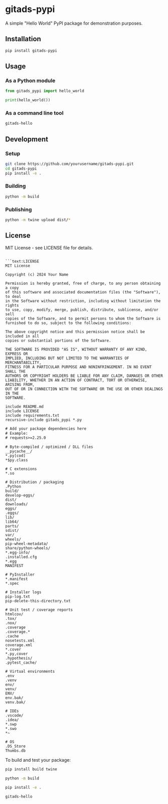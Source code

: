 # gitads-pypi

A simple "Hello World" PyPI package for demonstration purposes.

## Installation

```bash
pip install gitads-pypi
```

## Usage

### As a Python module

```python
from gitads_pypi import hello_world

print(hello_world())
```

### As a command line tool

```bash
gitads-hello
```

## Development

### Setup

```bash
git clone https://github.com/yourusername/gitads-pypi.git
cd gitads-pypi
pip install -e .
```

### Building

```bash
python -m build
```

### Publishing

```bash
python -m twine upload dist/*
```

## License

MIT License - see LICENSE file for details.
```

```text:LICENSE
MIT License

Copyright (c) 2024 Your Name

Permission is hereby granted, free of charge, to any person obtaining a copy
of this software and associated documentation files (the "Software"), to deal
in the Software without restriction, including without limitation the rights
to use, copy, modify, merge, publish, distribute, sublicense, and/or sell
copies of the Software, and to permit persons to whom the Software is
furnished to do so, subject to the following conditions:

The above copyright notice and this permission notice shall be included in all
copies or substantial portions of the Software.

THE SOFTWARE IS PROVIDED "AS IS", WITHOUT WARRANTY OF ANY KIND, EXPRESS OR
IMPLIED, INCLUDING BUT NOT LIMITED TO THE WARRANTIES OF MERCHANTABILITY,
FITNESS FOR A PARTICULAR PURPOSE AND NONINFRINGEMENT. IN NO EVENT SHALL THE
AUTHORS OR COPYRIGHT HOLDERS BE LIABLE FOR ANY CLAIM, DAMAGES OR OTHER
LIABILITY, WHETHER IN AN ACTION OF CONTRACT, TORT OR OTHERWISE, ARISING FROM,
OUT OF OR IN CONNECTION WITH THE SOFTWARE OR THE USE OR OTHER DEALINGS IN THE
SOFTWARE.
```

```text:MANIFEST.in
include README.md
include LICENSE
include requirements.txt
recursive-include gitads_pypi *.py
```

```text:requirements.txt
# Add your package dependencies here
# Example:
# requests>=2.25.0
```

```text:.gitignore
# Byte-compiled / optimized / DLL files
__pycache__/
*.py[cod]
*$py.class

# C extensions
*.so

# Distribution / packaging
.Python
build/
develop-eggs/
dist/
downloads/
eggs/
.eggs/
lib/
lib64/
parts/
sdist/
var/
wheels/
pip-wheel-metadata/
share/python-wheels/
*.egg-info/
.installed.cfg
*.egg
MANIFEST

# PyInstaller
*.manifest
*.spec

# Installer logs
pip-log.txt
pip-delete-this-directory.txt

# Unit test / coverage reports
htmlcov/
.tox/
.nox/
.coverage
.coverage.*
.cache
nosetests.xml
coverage.xml
*.cover
*.py,cover
.hypothesis/
.pytest_cache/

# Virtual environments
.env
.venv
env/
venv/
ENV/
env.bak/
venv.bak/

# IDEs
.vscode/
.idea/
*.swp
*.swo
*~

# OS
.DS_Store
Thumbs.db
```

To build and test your package:

```bash
pip install build twine
```

```bash
python -m build
```

```bash
pip install -e .
```

```bash
gitads-hello